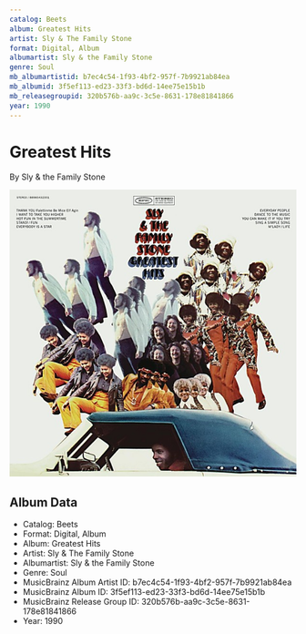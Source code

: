 ```yaml
---
catalog: Beets
album: Greatest Hits
artist: Sly & The Family Stone
format: Digital, Album
albumartist: Sly & the Family Stone
genre: Soul
mb_albumartistid: b7ec4c54-1f93-4bf2-957f-7b9921ab84ea
mb_albumid: 3f5ef113-ed23-33f3-bd6d-14ee75e15b1b
mb_releasegroupid: 320b576b-aa9c-3c5e-8631-178e81841866
year: 1990
---
```


# Greatest Hits

By Sly & the Family Stone

![](../../assets/beetscovers/Sly_and_The_Family_Stone-Greatest_Hits.jpg)

## Album Data

- Catalog: Beets
- Format: Digital, Album
- Album: Greatest Hits
- Artist: Sly & The Family Stone
- Albumartist: Sly & the Family Stone
- Genre: Soul
- MusicBrainz Album Artist ID: b7ec4c54-1f93-4bf2-957f-7b9921ab84ea
- MusicBrainz Album ID: 3f5ef113-ed23-33f3-bd6d-14ee75e15b1b
- MusicBrainz Release Group ID: 320b576b-aa9c-3c5e-8631-178e81841866
- Year: 1990

